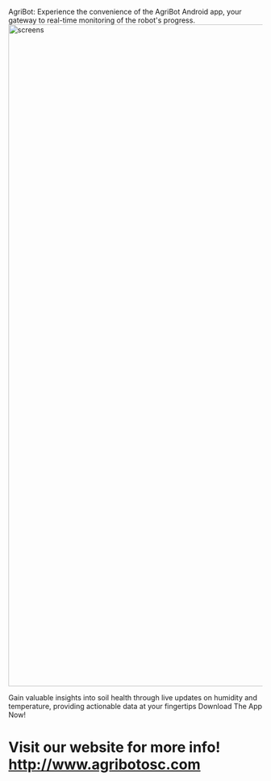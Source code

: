  AgriBot: Experience the convenience of the AgriBot Android app, your gateway to real-time monitoring of the robot's progress. 
<img width="1311" alt="screens" src="https://github.com/DanaAbueid/AgriBotDemo/assets/134539282/395ff36e-61db-4d72-b723-28c1d946a305">

 Gain valuable insights into soil health through live updates on humidity and temperature, providing actionable data at your fingertips Download The App Now!
# Visit our website for more info! http://www.agribotosc.com
